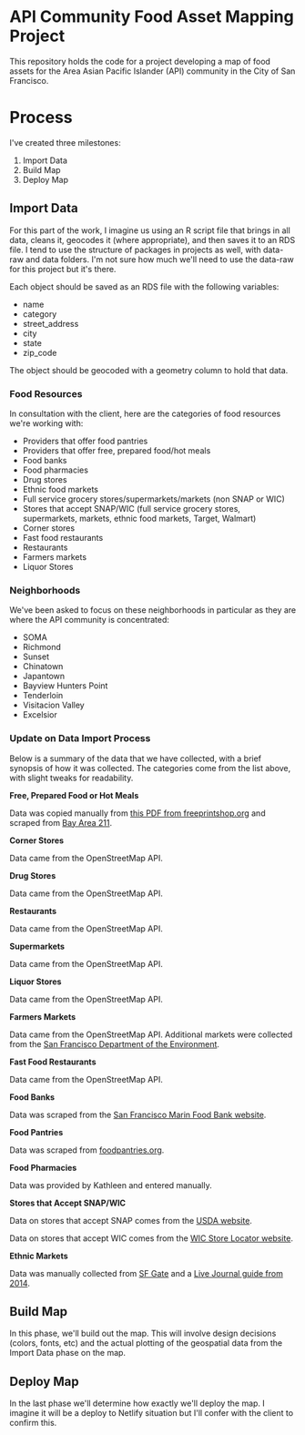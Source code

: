 # API Community Food Asset Mapping Project

This repository holds the code for a project developing a map of food assets for the Area Asian Pacific Islander (API) community in the City of San Francisco.

# Process

I've created three milestones:

1.  Import Data
2.  Build Map
3.  Deploy Map

## Import Data

For this part of the work, I imagine us using an R script file that brings in all data, cleans it, geocodes it (where appropriate), and then saves it to an RDS file. I tend to use the structure of packages in projects as well, with data-raw and data folders. I'm not sure how much we'll need to use the data-raw for this project but it's there.

Each object should be saved as an RDS file with the following variables:

-   name
-   category
-   street_address
-   city
-   state
-   zip_code

The object should be geocoded with a geometry column to hold that data.

### Food Resources

In consultation with the client, here are the categories of food resources we're working with:

-   Providers that offer food pantries
-   Providers that offer free, prepared food/hot meals
-   Food banks
-   Food pharmacies
-   Drug stores
-   Ethnic food markets
-   Full service grocery stores/supermarkets/markets (non SNAP or WIC)
-   Stores that accept SNAP/WIC (full service grocery stores, supermarkets, markets, ethnic food markets, Target, Walmart)
-   Corner stores
-   Fast food restaurants
-   Restaurants
-   Farmers markets
-   Liquor Stores

### Neighborhoods

We've been asked to focus on these neighborhoods in particular as they are where the API community is concentrated:

-   SOMA
-   Richmond
-   Sunset
-   Chinatown
-   Japantown
-   Bayview Hunters Point
-   Tenderloin
-   Visitacion Valley
-   Excelsior

### Update on Data Import Process

Below is a summary of the data that we have collected, with a brief synopsis of how it was collected. The categories come from the list above, with slight tweaks for readability.

**Free, Prepared Food or Hot Meals**

Data was copied manually from [this PDF from freeprintshop.org](http://www.freeprintshop.org/download/eats_english.pdf) and scraped from [Bay Area 211](https://www.211bayarea.org/sanfrancisco/food/food-programs/brown-bag-programs/).

**Corner Stores**

Data came from the OpenStreetMap API.

**Drug Stores**

Data came from the OpenStreetMap API.

**Restaurants**

Data came from the OpenStreetMap API.

**Supermarkets**

Data came from the OpenStreetMap API.

**Liquor Stores**

Data came from the OpenStreetMap API.

**Farmers Markets**

Data came from the OpenStreetMap API. Additional markets were collected from the [San Francisco Department of the Environment](https://sfenvironment.org/farmers-markets-in-sf).

**Fast Food Restaurants**

Data came from the OpenStreetMap API.

**Food Banks**

Data was scraped from the [San Francisco Marin Food Bank website](https://www.sfmfoodbank.org/find-food/).

**Food Pantries**

Data was scraped from [foodpantries.org](https://www.sfmfoodbank.org/find-food/).

**Food Pharmacies**

Data was provided by Kathleen and entered manually.

**Stores that Accept SNAP/WIC**

Data on stores that accept SNAP comes from the [USDA website](https://www.fns.usda.gov/snap/retailer-locator).

Data on stores that accept WIC comes from the [WIC Store Locator website](https://www.wicstorelocator.com/ci/ca-san_francisco).

**Ethnic Markets**

Data was manually collected from [SF Gate](https://www.sfgate.com/food/article/The-Bay-Area-s-best-international-markets-11157138.php#taboola-9) and a [Live Journal guide from 2014](https://ss-biggie.livejournal.com/42231.html).

## Build Map

In this phase, we'll build out the map. This will involve design decisions (colors, fonts, etc) and the actual plotting of the geospatial data from the Import Data phase on the map.

## Deploy Map

In the last phase we'll determine how exactly we'll deploy the map. I imagine it will be a deploy to Netlify situation but I'll confer with the client to confirm this.
